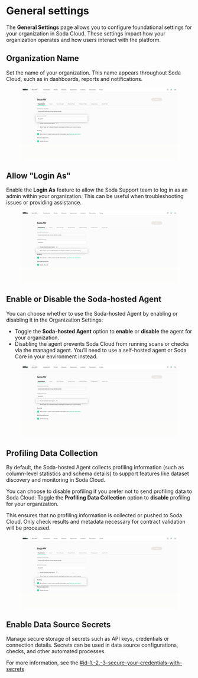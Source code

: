 # General settings



The **General Settings** page allows you to configure foundational settings for your organization in Soda Cloud. These settings impact how your organization operates and how users interact with the platform.

## Organization Name

Set the name of your organization. This name appears throughout Soda Cloud, such as in dashboards, reports and notifications.

<figure><img src="../.gitbook/assets/setting-organization.png" alt=""><figcaption></figcaption></figure>

## Allow "Login As"

Enable the **Login As** feature to allow the Soda Support team to log in as an admin within your organization. This can be useful when troubleshooting issues or providing assistance.

<figure><img src="../.gitbook/assets/setting-login-as.png" alt=""><figcaption></figcaption></figure>

## Enable or Disable the Soda-hosted Agent

You can choose whether to use the Soda-hosted Agent by enabling or disabling it in the Organization Settings:

* Toggle the **Soda-hosted Agent** option to **enable** or **disable** the agent for your organization.
* Disabling the agent prevents Soda Cloud from running scans or checks via the managed agent. You’ll need to use a self-hosted agent or Soda Core in your environment instead.

<figure><img src="../.gitbook/assets/setting-soda-hosted.png" alt=""><figcaption></figcaption></figure>

## Profiling Data Collection

By default, the Soda-hosted Agent collects profiling information (such as column-level statistics and schema details) to support features like dataset discovery and monitoring in Soda Cloud.

You can choose to disable profiling if you prefer not to send profiling data to Soda Cloud: Toggle the **Profiling Data Collection** option to **disable** profiling for your organization.

This ensures that no profiling information is collected or pushed to Soda Cloud. Only check results and metadata necessary for contract validation will be processed.

<figure><img src="../.gitbook/assets/setting-profiling.png" alt=""><figcaption></figcaption></figure>

## Enable Data Source Secrets

Manage secure storage of secrets such as API keys, credentials or connection details. Secrets can be used in data source configurations, checks, and other automated processes.

For more information, see the [#id-1.-2.-3-secure-your-credentials-with-secrets](../onboard-datasets-on-soda-cloud/#id-1.-2.-3-secure-your-credentials-with-secrets "mention")
